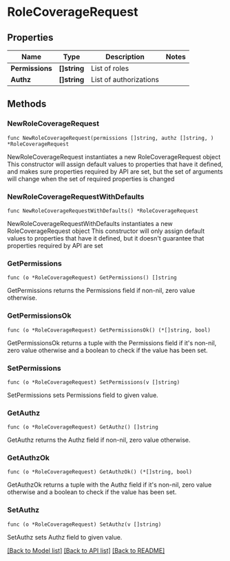 # RoleCoverageRequest

## Properties

Name | Type | Description | Notes
------------ | ------------- | ------------- | -------------
**Permissions** | **[]string** | List of roles | 
**Authz** | **[]string** | List of authorizations | 

## Methods

### NewRoleCoverageRequest

`func NewRoleCoverageRequest(permissions []string, authz []string, ) *RoleCoverageRequest`

NewRoleCoverageRequest instantiates a new RoleCoverageRequest object
This constructor will assign default values to properties that have it defined,
and makes sure properties required by API are set, but the set of arguments
will change when the set of required properties is changed

### NewRoleCoverageRequestWithDefaults

`func NewRoleCoverageRequestWithDefaults() *RoleCoverageRequest`

NewRoleCoverageRequestWithDefaults instantiates a new RoleCoverageRequest object
This constructor will only assign default values to properties that have it defined,
but it doesn't guarantee that properties required by API are set

### GetPermissions

`func (o *RoleCoverageRequest) GetPermissions() []string`

GetPermissions returns the Permissions field if non-nil, zero value otherwise.

### GetPermissionsOk

`func (o *RoleCoverageRequest) GetPermissionsOk() (*[]string, bool)`

GetPermissionsOk returns a tuple with the Permissions field if it's non-nil, zero value otherwise
and a boolean to check if the value has been set.

### SetPermissions

`func (o *RoleCoverageRequest) SetPermissions(v []string)`

SetPermissions sets Permissions field to given value.


### GetAuthz

`func (o *RoleCoverageRequest) GetAuthz() []string`

GetAuthz returns the Authz field if non-nil, zero value otherwise.

### GetAuthzOk

`func (o *RoleCoverageRequest) GetAuthzOk() (*[]string, bool)`

GetAuthzOk returns a tuple with the Authz field if it's non-nil, zero value otherwise
and a boolean to check if the value has been set.

### SetAuthz

`func (o *RoleCoverageRequest) SetAuthz(v []string)`

SetAuthz sets Authz field to given value.



[[Back to Model list]](../README.md#documentation-for-models) [[Back to API list]](../README.md#documentation-for-api-endpoints) [[Back to README]](../README.md)


